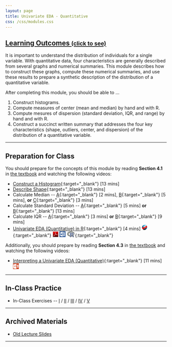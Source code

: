 ```yaml
---
layout: page
title: Univariate EDA - Quantitative
css: /css/modules.css
---
```


<div class="panel-group-ILOs">
  <div class="panel panel-default">
    <div class="panel-heading">
      <h2 class="panel-title">
        <a data-toggle="collapse" href="#ILOs">Learning Outcomes <small>(click to see)</small></a>
      </h2>
    </div>
    <div id="ILOs" class="panel-collapse collapse">
      <div class="panel-body">
It is important to understand the distribution of individuals for a single variable.  With quantitative data, four characteristics are generally described from several graphs and numerical summaries.  This module describes how to construct these graphs, compute these numerical summaries, and use these results to prepare a synthetic description of the distribution of a quantitative variable.

<p>After completing this module, you should be able to ...</p>

<ol>
  <li>Construct histograms.</li>
  <li>Compute measures of center (mean and median) by hand and with R.</li>
  <li>Compute mesures of dispersion (standard deviation, IQR, and range) by hand and with R.</li>
  <li>Construct a succinct written summary that addresses the four key characteristics (shape, outliers, center, and dispersion) of the distribution of a quantitative variable.</li>
</ol>
      </div>
    </div>
  </div>
</div>

----

## Preparation for Class

You should prepare for the concepts of this module by reading **Section 4.1** in [the textbook](../../book/) and watching the following videos:

* [Construct a Histogram](https://www.youtube.com/v/sC7gjg9g3JU?version=3&autoplay=1){:target="_blank"} [13 mins]
* [Describe Shape](https://www.youtube.com/v/H9ITfdaX2ZQ?version=3&autoplay=1){:target="_blank"} [13 mins]
* Calculate Median -- [A](https://www.youtube.com/v/0SYsi38XucI?version=3&autoplay=1){:target="_blank"} [2 mins], [B](https://www.youtube.com/v/hTYTaOaQUcw?version=3&autoplay=1){:target="_blank"} [5 mins], **or** [C](https://www.youtube.com/v/9a8M_KfclBE?version=3&autoplay=1){:target="_blank"} [3 mins]
* Calculate Standard Deviation -- [A](https://www.youtube.com/v/qqOyy_NjflU?version=3&autoplay=1){:target="_blank"} [5 mins] **or** [B](https://www.youtube.com/v/atS4wX8I9H0?version=3&autoplay=1){:target="_blank"} [13 mins]
* Calculate IQR -- [A](https://www.youtube.com/v/R6VDj7pEG30?version=3&autoplay=1){:target="_blank"} [3 mins] **or** [B](https://www.youtube.com/v/F3WcEAW-M80?version=3&start=366&autoplay=1){:target="_blank"} [9 mins]
* [Univariate EDA (Quantitative) in R](https://vimeo.com/user45324800/ncstats-uedaq){:target="_blank"} [4 mins]  [![Web](../../img/web.png)](RHO.html){:target="_blank"}  [![PDF](../../img/pdf.png)](RHO.pdf) [![MSWord](../../img/word.png)](RHO.docx)  [![R](../../img/Rlogo.png)](RHO.R){:target="_blank"}

Additionally, you should prepare by reading **Section 4.3** in [the textbook](../../book/) and watching the following videos:

* [Interpreting a Univariate EDA (Quantitative)](https://vimeo.com/user45324800/ueda-quantsum){:target="_blank"} [11 mins]  [![PowerPoint](../../img/ppt.png)](PPT.pptx)

----

## In-Class Practice

* In-Class Exercises -- [I](CE1.html) / [II](CE2.html) / [III](CE3.html) / [IV](CE4.html) / [V](CE5.html)

----

## Archived Materials

* [Old Lecture Slides](PPT_old.pptx)

----
